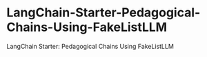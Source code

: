 # LangChain-Starter-Pedagogical-Chains-Using-FakeListLLM
LangChain Starter: Pedagogical Chains Using FakeListLLM
